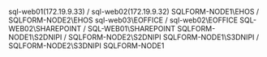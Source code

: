 sql-web01(172.19.9.33) / sql-web02(172.19.9.32)
SQLFORM-NODE1\EHOS / SQLFORM-NODE2\EHOS
sql-web03\EOFFICE / sql-web02\EOFFICE
SQL-WEB02\SHAREPOINT / SQL-WEB01\SHAREPOINT
SQLFORM-NODE1\S2DNIPI / SQLFORM-NODE2\S2DNIPI
SQLFORM-NODE1\S3DNIPI / SQLFORM-NODE2\S3DNIPI
SQLFORM-NODE1